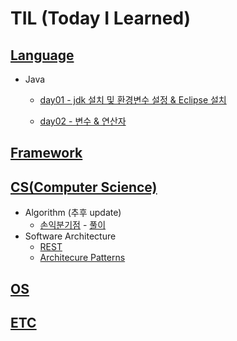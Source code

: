 # TIL (Today I Learned)

## [Language](https://github.com/Hae-gun/TIL/tree/master/Language)

* Java

  * [day01 - jdk 설치 및 환경변수 설정 & Eclipse 설치](https://github.com/Hae-gun/TIL/blob/master/Language/java/JavaDay01.md)

  * [day02 - 변수 & 연산자](https://github.com/Hae-gun/TIL/blob/master/Language/java/JavaDay02.md)

    

## [Framework](https://github.com/Hae-gun/TIL/tree/master/Framework)
## [CS(Computer Science)](https://github.com/Hae-gun/TIL/tree/master/CS)

* Algorithm (추후 update)
  * [손익분기점](https://www.acmicpc.net/problem/1712) - [풀이](https://github.com/Hae-gun/TIL/blob/master/CS/CT/Algorithm/BackjoonProblem/BEP.md)
* Software Architecture
  * [REST](https://github.com/Hae-gun/TIL/blob/master/CS/SoftwareArchitecture/REST.md)
  * [Architecure Patterns](https://github.com/Hae-gun/TIL/blob/master/CS/SoftwareArchitecture/ArchitecturalPatterns.md)

## [OS](https://github.com/Hae-gun/TIL/tree/master/OS)
## [ETC](https://github.com/Hae-gun/TIL/tree/master/ETC)

